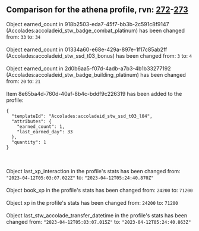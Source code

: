 ## Comparison for the athena profile, rvn: [272](https://github.com/PRO100KatYT/FortniteProfileRevisions/tree/main/profiles/athena/272%20athena.json)-[273](https://github.com/PRO100KatYT/FortniteProfileRevisions/tree/main/profiles/athena/273%20athena.json)

Object earned_count in 918b2503-eda7-45f7-bb3b-2c591c8f9147 (Accolades:accoladeid_stw_badge_combat_platinum) has been changed from: `33` to: `34`
<br><br>
Object earned_count in 01334a60-e68e-429a-897e-1f17c85ab2ff (Accolades:accoladeid_stw_ssd_t03_bonus) has been changed from: `3` to: `4`
<br><br>
Object earned_count in 2d0b6aa5-f07d-4adb-a7b3-4b1b33277192 (Accolades:accoladeid_stw_badge_building_platinum) has been changed from: `20` to: `21`
<br><br>
Item 8e65ba4d-760d-40af-8b4c-bddf9c226319 has been added to the profile:

```
{
  "templateId": "Accolades:accoladeid_stw_ssd_t03_l04",
  "attributes": {
    "earned_count": 1,
    "last_earned_day": 33
  },
  "quantity": 1
}
```

<br><br>
Object last_xp_interaction in the profile's stats has been changed from: `"2023-04-12T05:03:07.022Z"` to: `"2023-04-12T05:24:40.870Z"`
<br><br>
Object book_xp in the profile's stats has been changed from: `24200` to: `71200`
<br><br>
Object xp in the profile's stats has been changed from: `24200` to: `71200`
<br><br>
Object last_stw_accolade_transfer_datetime in the profile's stats has been changed from: `"2023-04-12T05:03:07.015Z"` to: `"2023-04-12T05:24:40.863Z"`
<br><br>

